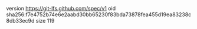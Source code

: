 version https://git-lfs.github.com/spec/v1
oid sha256:f7e4752b74e6e2aabd30bb65230f83bda73878fea455d19ea83238c8db33ec9d
size 119
